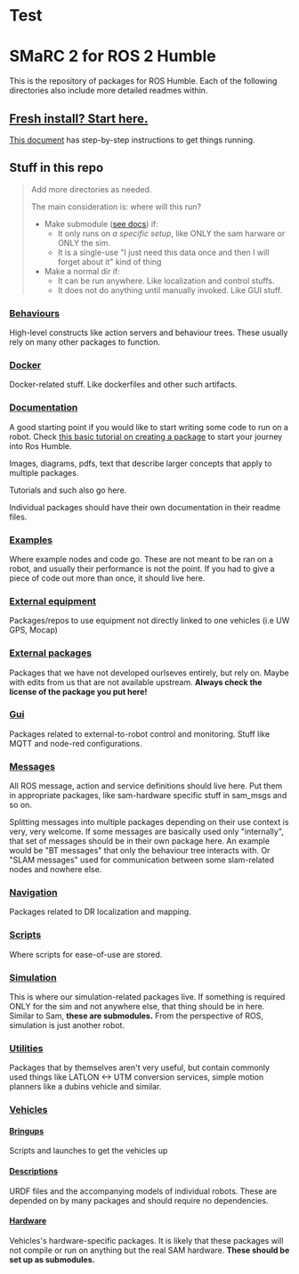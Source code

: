 # Test
# SMaRC 2 for ROS 2 Humble
This is the repository of packages for ROS Humble.
Each of the following directories also include more detailed readmes within.

## [Fresh install? Start here.](/documentation/Installing%20ROS2.md)
[This document](/documentation/Installing%20ROS2.md) has step-by-step instructions to get things running.


## Stuff in this repo

> Add more directories as needed.
>
> The main consideration is: where will this run?
> - Make submodule ([see docs](./documentation/Working%20with%20submodules.md)) if:
>   - It only runs on _a specific setup_, like ONLY the sam harware or ONLY the sim.
>   - It is a single-use "I just need this data once and then I will forget about it" kind of thing
> - Make a normal dir if:
>   - It can be run anywhere. Like localization and control stuffs.
>   - It does not do anything until manually invoked. Like GUI stuff.


### [Behaviours](/behaviours/)
High-level constructs like action servers and behaviour trees.
These usually rely on many other packages to function.

### [Docker](/docker/)
Docker-related stuff. Like dockerfiles and other such artifacts.

### [Documentation](/documentation/)
A good starting point if you would like to start writing some code to run on a robot.
Check [this basic tutorial on creating a package](./documentation/Making%20a%20new%20package.md) to start your journey into Ros Humble.

Images, diagrams, pdfs, text that describe larger concepts that apply to multiple packages.

Tutorials and such also go here.

Individual packages should have their own documentation in their readme files.

### [Examples](/examples/)
Where example nodes and code go. These are not meant to be ran on a robot, and usually their performance is not the point.
If you had to give a piece of code out more than once, it should live here.

### [External equipment](/external_equipment/)
Packages/repos to use equipment not directly linked to one vehicles (i.e UW GPS, Mocap)

### [External packages](/external_packages/)
Packages that we have not developed ourlseves entirely, but rely on.
Maybe with edits from us that are not available upstream.
**Always check the license of the package you put here!**

### [Gui](/gui/)
Packages related to external-to-robot control and monitoring. 
Stuff like MQTT and node-red configurations.

### [Messages](/messages/)
All ROS message, action and service definitions should live here.
Put them in appropriate packages, like sam-hardware specific stuff in sam_msgs and so on.

Splitting messages into multiple packages depending on their use context is very, very welcome.
If some messages are basically used only "internally", that set of messages should be in their own package here.
An example would be "BT messages" that only the behaviour tree interacts with. Or "SLAM messages" used for communication between some slam-related nodes and nowhere else.

### [Navigation](/navigation/)
Packages related to DR localization and mapping. 

### [Scripts](/scripts/)
Where scripts for ease-of-use are stored.

### [Simulation](/simulation/)
This is where our simulation-related packages live.
If something is required ONLY for the sim and not anywhere else, that thing should be in here.
Similar to Sam, **these are submodules.**
From the perspective of ROS, simulation is just another robot.

### [Utilities](/utilities/)
Packages that by themselves aren't very useful, but contain commonly used things like LATLON <-> UTM conversion services, simple motion planners like a dubins vehicle and similar.

### [Vehicles](/vehicles/)
#### [Bringups](/vehicles/bringups/)
Scripts and launches to get the vehicles up

#### [Descriptions](/vehicles/descriptions/)
URDF files and the accompanying models of individual robots.
These are depended on by many packages and should require no dependencies.

#### [Hardware](/vehicles/hardware/)
Vehicles's hardware-specific packages. 
It is likely that these packages will not compile or run on anything but the real SAM hardware.
**These should be set up as submodules.**

